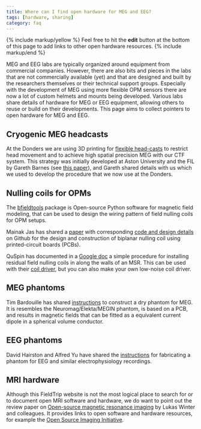 ```yaml
---
title: Where can I find open hardware for MEG and EEG?
tags: [hardware, sharing]
category: faq
---
```


{% include markup/yellow %}
Feel free to hit the **edit** button at the bottom of this page to add links to other open hardware resources.
{% include markup/end %}

MEG and EEG labs are typically organized around equipment from commercial companies. However, there are also bits and pieces in the labs that are not commercially available (yet) and that are designed and built by the researchers themselves or their technical support groups. Especially with the development of MEG using more flexible OPM sensors there are now a lot of custom helmets and mounts being developed. Various labs share details of hardware for MEG or EEG equipment, allowing others to reuse or build on their developments. This page aims to collect pointers to open hardware for MEG and EEG.

## Cryogenic MEG headcasts

At the Donders we are using 3D printing for [flexible head-casts](https://github.com/Donders-Institute/meg_headcast) to restrict head movement and to achieve high spatial precision MEG with our CTF system. This strategy was initially developed at Aston University and the FIL by Gareth Barnes (see [this paper](https://doi.org/10.1016/j.jneumeth.2016.11.009)), and Gareth shared details with us which we used to develop the procedure that we now use at the Donders.

## Nulling coils for OPMs

The [bfieldtools](https://bfieldtools.github.io) package is Open-source Python software for magnetic field modeling, that can be used to design the wiring pattern of field nulling coils for OPM setups.

Mainak Jas has shared a [paper](https://doi.org/10.3390/s25092759) with corresponding [code and design details](https://github.com/opm-martinos/opm_coils) on Github for the design and construction of biplanar nulling coil using printed-circuit boards (PCBs).

QuSpin has documented in a [Google doc](https://docs.google.com/document/d/1e3LUfdOmUhHHBT-lbirucRoW1TdrYyMxdaS1W-6WDjA/edit?tab=t.0) a simple procedure for installing residual field nulling coils in along the walls of an MSR. This can be used with their [coil driver](https://quspin.com/low-noise-coil-driver/), but you can also make your own low-noise coil driver.

## MEG phantoms

Tim Bardouille has shared [instructions](https://github.com/tbardouille/MEG_biosignal_phantom) to construct a dry phantom for MEG. It is resembles the Neuromag/Elekta/MEGIN phantom, is based on a PCB, and results in magnetic fields that can be fitted as a equivalent current dipole in a spherical volume conductor.

## EEG phantoms

David Hairston and Alfred Yu have shared the [instructions](https://osf.io/qrka2/) for fabricating a phantom for EEG and similar electrophysiology recordings.

## MRI hardware

Although this FieldTrip website is not the most logical place to search for or to document open MRI software and hardware, we do want to point out the review paper on [Open-source magnetic resonance imaging](https://doi.org/10.1002/nbm.5052) by Lukas Winter and colleagues. It provides links to open software and hardware resources, for example the [Open Source Imaging Initiative](https://gitlab.com/osii).
